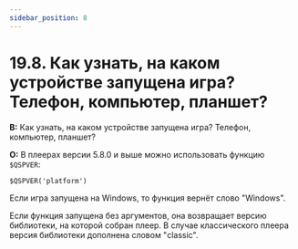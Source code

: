 ```yaml
---
sidebar_position: 8
---
```


# 19.8. Как узнать, на каком устройстве запущена игра? Телефон, компьютер, планшет?
<!-- [:faq_19_08] -->
**В:** Как узнать, на каком устройстве запущена игра? Телефон, компьютер, планшет?

**О:**
В плеерах версии 5.8.0 и выше можно использовать функцию `$QSPVER`:
```qsp
$QSPVER('platform')
```

Если игра запущена на Windows, то функция вернёт слово "Windows".

Если функция запущена без аргументов, она возвращает версию библиотеки, на которой собран плеер. В случае классического плеера версия библиотеки дополнена словом "classic".
